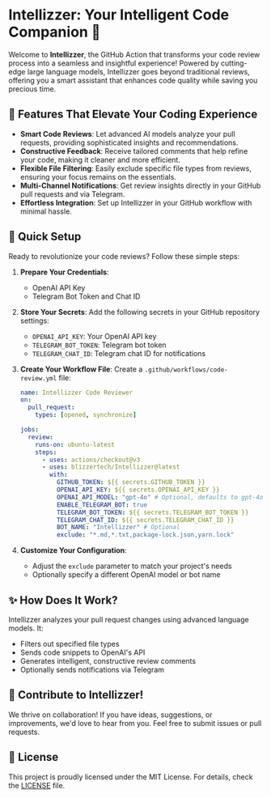# Intellizzer: Your Intelligent Code Companion 🤖

Welcome to **Intellizzer**, the GitHub Action that transforms your code review process into a seamless and insightful experience! Powered by cutting-edge large language models, Intellizzer goes beyond traditional reviews, offering you a smart assistant that enhances code quality while saving you precious time.

## 🚀 Features That Elevate Your Coding Experience

- **Smart Code Reviews**: Let advanced AI models analyze your pull requests, providing sophisticated insights and recommendations.
- **Constructive Feedback**: Receive tailored comments that help refine your code, making it cleaner and more efficient.
- **Flexible File Filtering**: Easily exclude specific file types from reviews, ensuring your focus remains on the essentials.
- **Multi-Channel Notifications**: Get review insights directly in your GitHub pull requests and via Telegram.
- **Effortless Integration**: Set up Intellizzer in your GitHub workflow with minimal hassle.

## 🔧 Quick Setup

Ready to revolutionize your code reviews? Follow these simple steps:

1. **Prepare Your Credentials**:

   - OpenAI API Key
   - Telegram Bot Token and Chat ID

2. **Store Your Secrets**: Add the following secrets in your GitHub repository settings:

   - `OPENAI_API_KEY`: Your OpenAI API key
   - `TELEGRAM_BOT_TOKEN`: Telegram bot token
   - `TELEGRAM_CHAT_ID`: Telegram chat ID for notifications

3. **Create Your Workflow File**:
   Create a `.github/workflows/code-review.yml` file:

   ```yaml
   name: Intellizzer Code Reviewer
   on:
     pull_request:
       types: [opened, synchronize]

   jobs:
     review:
       runs-on: ubuntu-latest
       steps:
         - uses: actions/checkout@v3
         - uses: blizzertech/Intellizzer@latest
           with:
             GITHUB_TOKEN: ${{ secrets.GITHUB_TOKEN }}
             OPENAI_API_KEY: ${{ secrets.OPENAI_API_KEY }}
             OPENAI_API_MODEL: "gpt-4o" # Optional, defaults to gpt-4o
             ENABLE_TELEGRAM_BOT: true
             TELEGRAM_BOT_TOKEN: ${{ secrets.TELEGRAM_BOT_TOKEN }}
             TELEGRAM_CHAT_ID: ${{ secrets.TELEGRAM_CHAT_ID }}
             BOT_NAME: "Intellizzer" # Optional
             exclude: "*.md,*.txt,package-lock.json,yarn.lock"
   ```

4. **Customize Your Configuration**:
   - Adjust the `exclude` parameter to match your project's needs
   - Optionally specify a different OpenAI model or bot name

## ✨ How Does It Work?

Intellizzer analyzes your pull request changes using advanced language models. It:

- Filters out specified file types
- Sends code snippets to OpenAI's API
- Generates intelligent, constructive review comments
- Optionally sends notifications via Telegram

## 🤝 Contribute to Intellizzer!

We thrive on collaboration! If you have ideas, suggestions, or improvements, we'd love to hear from you. Feel free to submit issues or pull requests.

## 📝 License

This project is proudly licensed under the MIT License. For details, check the [LICENSE](LICENSE) file.
